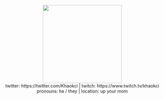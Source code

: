 <p align="center">
    <img height="250px" src="https://pngimg.com/uploads/biohazard/biohazard_PNG47.png"</img><br>
    twitter: https://twitter.com/Khaokci  |  twitch: https://www.twitch.tv/khaokci<br>
    pronouns: he / they  |  location: up your mom<br>
 
  
